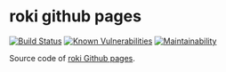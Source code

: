 # roki github pages

[![Build Status](https://travis-ci.org/falgon/roki.svg?branch=develop)](https://travis-ci.org/falgon/roki)
[![Known Vulnerabilities](https://snyk.io/test/github/falgon/roki/badge.svg)](https://snyk.io/test/github/falgon/roki)
[![Maintainability](https://api.codeclimate.com/v1/badges/8a2a1775abe2a36c9df8/maintainability)](https://codeclimate.com/github/falgon/roki/maintainability) 


Source code of [roki Github pages](https://falgon.github.io/roki/).
